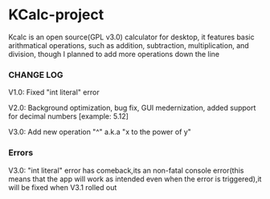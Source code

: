 # KCalc-project
Kcalc is an open source(GPL v3.0) calculator for desktop, it features basic arithmatical operations, such as addition, subtraction, multiplication, and division, though I planned to add more operations down the line 

### CHANGE LOG

V1.0: Fixed "int literal" error

V2.0: Background optimization, bug fix, GUI medernization, added support for decimal numbers [example: 5.12]

V3.0: Add new operation "^" a.k.a "x to the power of y"

### Errors

V3.0: "int literal" error has comeback,its an non-fatal console error(this means that the app will work as intended even when the error is triggered),it will be fixed when V3.1 rolled out


